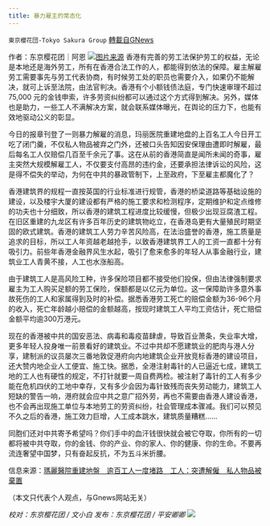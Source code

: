 ```yaml
---
title: 暴力雇主的常态化
---
```

`東京櫻花団-Tokyo Sakura Group` [轉載自GNews](https://gnews.org/zh-hans/1619046/)

作者：东京樱花团｜阿恩
![](https://lh3.googleusercontent.com/QUdj-YOIratuRFeBGRMm5eJ1mF5aqr0VtM9IOPCtGvHp0PIs4CWz6cF40rVODkAeVEGKXYCriC8CR4ytBvRk3D_3w-oKNrjLm99rUL80TI7rY7rVg6m-k_Sut6tCAeay6_2c7Fi_=s1600)[图片来源](https://www.thestandnews.com/society/ab-%E7%91%AA%E9%BA%97%E9%86%AB%E9%99%A2%E9%87%8D%E5%BB%BA%E5%9C%B0%E7%9B%A4-%E9%80%BE%E7%99%BE%E5%B7%A5%E4%BA%BA%E4%B8%80%E5%BA%A6%E5%A0%B5%E8%B7%AF-%E5%B7%A5%E4%BA%BA%E7%AA%81%E9%81%AD%E8%A7%A3%E5%83%B1-%E7%A7%81%E4%BA%BA%E7%89%A9%E5%93%81%E8%A2%AB%E6%A3%84%E7%BD%AE)
香港有完善的劳工法保护劳工的权益，无论是本地还是海外劳工，所有在香港合法工作的人，都能得到依法的保障。雇主解雇劳工需要事先与劳工代表协商，有时候劳工处的职员也需要介入，如果仍不能解决，就可上诉至法院，由法官判决。香港有个小额钱债法庭，专门快速审理不超过 75,000 元的金钱申索，许多劳资纠纷都可以通过这个方式得到解决。另外，媒体也是助力，一些工人不满解决方案，就会联系媒体曝光，在舆论的压力下，也能有效地驱动公义的彰显。

今日的报章刊登了一则暴力解雇的消息，玛丽医院重建地盘的上百名工人今日开工吃了闭门羹，不仅私人物品被弃之门外，还被口头告知因安保理由遭即时解雇，最后每名工人仅赔偿几百至千余元了事。这在从前的香港简直是闻所未闻的奇事，雇主突然大规模解雇工人，不仅要支付高昂的违约金，还要承担法律诉讼的风险，这是得不偿失的举动，为何在中共的暴政管制下，上至政府，下至雇主都魔化了？

香港建筑界的规程一直按英国的行业标准进行规管，香港的桥梁道路等基础设施的建设，以及楼宇大厦的建设都有严格的施工要求和检测程序，定期维护和定点维修的功夫也十分细致，所以香港的建筑工程进度比较缓慢，但极少出现豆腐渣工程。在旧区重建的九龙区有许多百年历史的建筑物屹立，在香港岛更有大量殖民时期坚固的欧式建筑。香港的建筑工人劳力辛苦风险高，在法治盛誉的香港，施工质量是追求的目标，所以工人年资越老越抢手，以致香港建筑界工人的工资一直都十分有吸引力。前些年香港金融界风生水起，吸引了愈来愈多的年轻人从事金融行业，建筑业工人青黄不接，人工也水涨船高。

由于建筑工人是高风险工种，许多保险项目都不接受他们投保，但由法律强制要求雇主为工人购买足额的劳工保险，保额都是以亿元为单位。这一保障助许多意外事故死伤的工人和家属得到及时的补偿。据悉香港劳工死亡的赔偿金额为36-96个月的收入，死亡年龄越小赔偿的金额越高，按现时建筑工人平均工资估计，死亡赔偿金额平均逾300万港元。

现在的香港被中共的国安恶法、病毒和毒疫苗肆虐，导致百业萧条，失业率大增，更多年轻人投身唯一前景看好的建筑业。不过中共却不愿建筑业的肥肉与港人分享，建制派的议员屡次三番地敦促港府向内地建筑企业开放竞标香港的建设项目，还大赞内地企业人工便宜、施工快。据悉，全港注射毒针的人已逼近七成，建筑工地的工人也有硬性的规定，不打针就要一周自费两检。被注射了毒针的工人有多少能在危机四伏的工地中幸存，又有多少会因为毒针致残而丧失劳动能力，建筑工人短缺的警告一响，港府就会应中共之意广招外劳，再也不需要由香港人建设香港，也不会再出现施工单位与本地劳工的劳资纠纷，社会管理成本骤减。我们可以预见不久之后的香港，施工效力巨增，人工成本跳水，建筑质量糟糕……

同胞们还对中共寄予希望吗？你们手中的血汗钱很快就会被它夺取，你所有的一切都将被中共夺取，你的金钱、你的产业、你的家人、你的健康、你的生命。不要再流连奢望中国梦，只有奋起反抗，不为五斗米折腰。

信息来源：[瑪麗醫院重建地盤　逾百工人一度堵路　工人：突遭解僱　私人物品被棄置](https://www.thestandnews.com/society/ab-%E7%91%AA%E9%BA%97%E9%86%AB%E9%99%A2%E9%87%8D%E5%BB%BA%E5%9C%B0%E7%9B%A4-%E9%80%BE%E7%99%BE%E5%B7%A5%E4%BA%BA%E4%B8%80%E5%BA%A6%E5%A0%B5%E8%B7%AF-%E5%B7%A5%E4%BA%BA%E7%AA%81%E9%81%AD%E8%A7%A3%E5%83%B1-%E7%A7%81%E4%BA%BA%E7%89%A9%E5%93%81%E8%A2%AB%E6%A3%84%E7%BD%AE)

（本文只代表个人观点，与Gnews网站无关）

*校对：东京樱花团 / 文小白*
*发布：东京樱花团 / 平安卿卿*
![](https://assets.gnews.org/wp-content/uploads/2021/09/image0-1-18.jpg)

